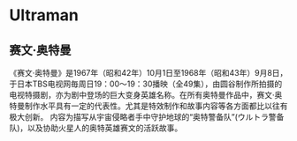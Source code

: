 # Ultraman

## 赛文·奥特曼

《赛文·奥特曼》是1967年（昭和42年）10月1日至1968年（昭和43年）9月8日，于日本TBS电视网毎周日19：00～19：30播映（全49集），由圆谷制作所拍摄的电视特摄剧，亦为剧中登场的巨大变身英雄名称。在所有奥特曼作品中，赛文·奥特曼制作水平具有一定的代表性。尤其是特效制作和故事内容等各方面都比以往有极大创新。
内容为描写从宇宙侵略者手中守护地球的“奥特警备队”(ウルトラ警备队)，以及协助火星人的奥特英雄赛文的活跃故事。
